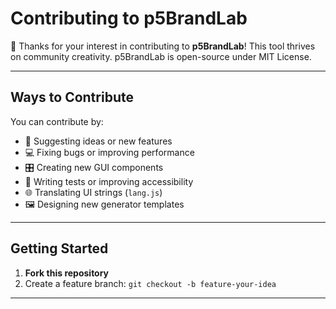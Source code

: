 # Contributing to p5BrandLab

🎨 Thanks for your interest in contributing to **p5BrandLab**! This tool thrives on community creativity. p5BrandLab is open-source under MIT License. 


---

## Ways to Contribute

You can contribute by:

- 🧠 Suggesting ideas or new features
- 💻 Fixing bugs or improving performance
- 🎛️ Creating new GUI components
- 🧪 Writing tests or improving accessibility
- 🌐 Translating UI strings (`lang.js`)
- 🖼️ Designing new generator templates

---

## Getting Started

1. **Fork this repository**
2. Create a feature branch: `git checkout -b feature-your-idea`

---